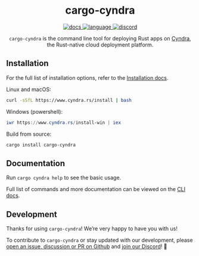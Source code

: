 <!-- markdownlint-disable -->
<div align="center">

# cargo-cyndra

<p align=center>
  <a href="https://docs.cyndra.rs/">
    <img alt="docs" src="https://img.shields.io/badge/docs-reference-orange">
  </a>
  <a href="https://github.com/cyndra-hq/cyndra/search?l=rust">
    <img alt="language" src="https://img.shields.io/badge/language-Rust-orange.svg">
  </a>
  <a href="https://discord.gg/cyndra">
    <img alt="discord" src="https://img.shields.io/discord/803236282088161321?logo=discord"/>
  </a>
</p>
<!-- markdownlint-restore -->

`cargo-cyndra` is the command line tool for deploying Rust apps on [Cyndra](https://www.cyndra.rs/), the Rust-native cloud deployment platform.

</div>

## Installation

For the full list of installation options, refer to the [Installation docs](https://docs.cyndra.rs/getting-started/installation).

Linux and macOS:

```sh
curl -sSfL https://www.cyndra.rs/install | bash
```

Windows (powershell):

```powershell
iwr https://www.cyndra.rs/install-win | iex
```

Build from source:

```bash
cargo install cargo-cyndra
```

## Documentation

Run `cargo cyndra help` to see the basic usage.

Full list of commands and more documentation can be viewed on the [CLI docs](https://docs.cyndra.rs/getting-started/cyndra-commands).

## Development

Thanks for using `cargo-cyndra`! We’re very happy to have you with us!

To contribute to `cargo-cyndra` or stay updated with our development, please [open an issue, discussion or PR on Github](https://github.com/cyndra-hq/cyndra) and [join our Discord](https://discord.gg/cyndra)! 🚀
